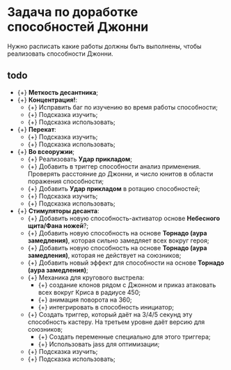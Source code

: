 # Задача по доработке способностей Джонни
Нужно расписать какие работы должны быть выполнены, чтобы реализовать способности Джонни.

## todo

* {+} **Меткость десантника**;
* {+} **Концентрация!**:
   * {+} Исправить баг по изучению во время работы способности;
   * {+} Подсказка изучить;
   * {+} Подсказка использовать;
* {+} **Перекат**:
   * {+} Подсказка изучить;
   * {+} Подсказка использовать;
* {+} **Во всеоружии**;
   * {+} Реализовать **Удар прикладом**;
   * {+} Добавить в триггер способности анализ применения. Проверять расстояние до Джонни, и число юнитов в области поражения способности;
   * {+} Добавить **Удар прикладом** в ротацию способностей;
   * {+} Подсказка изучить;
   * {+} Подсказка использовать;
* {+} **Стимуляторы десанта**:
   * {+} Добавить новую способность-активатор основе **Небесного щита/Фана ножей**?;
   * {+} Добавить новую способность на основе **Торнадо (аура замедления)**, которая сильно замедляет всех вокруг героя;
   * {+} Добавить новую способность на основе **Торнадо (аура замедления)**, которая не действует на союзников;
   * {+} Добавить новый эффект для способности на основе **Торнадо (аура замедления)**;
   * {+} Механика для кругового выстрела:
      * {+} создание клонов рядом с Джонном и приказ атаковать всех вокруг Криса в радиусе 450;
      * {+} анимация поворота на 360;
      * {+} интегрировать в способность инициатор;
   * {+} Создать триггер, который даёт на 3/4/5 секунд эту способность кастеру. На третьем уровне даёт версию для союзников;
      * {+} Создать переменные специально для этого триггера;
      * {+} Использовать jass для оптимизации;
   * {+} Подсказка изучить;
   * {+} Подсказка использовать;